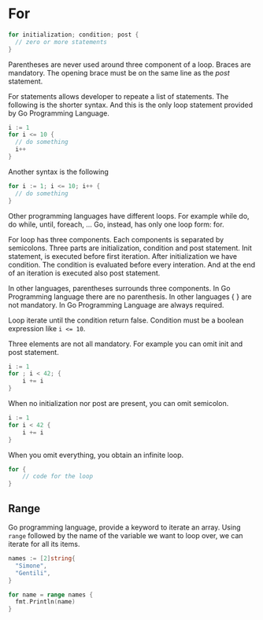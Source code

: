 # For

```go
for initialization; condition; post {
  // zero or more statements
}
```

Parentheses are never used around three component of a loop. Braces are mandatory. The opening brace must be on the same line as the *post* statement.

For statements allows developer to repeate a list of statements. The following is the shorter syntax. And this is the only loop statement provided by Go Programming Language.

```go
i := 1
for i <= 10 {
  // do something
  i++
}
```

Another syntax is the following

```go
for i := 1; i <= 10; i++ {
  // do something
}
```

Other programming languages have different loops. For example while do, do while, until, foreach, ... Go, instead, has only one loop form: for.

For loop has three components. Each components is separated by semicolons. Three parts are initialization, condition and post statement. Init statement, is executed before first iteration. After initialization we have condition. The condition is evaluated before every interation. And at the end of an iteration is executed also post statement.

In other languages, parentheses surrounds three components. In Go Programming language there are no parenthesis. In other languages { } are not mandatory. In Go Programming Language are always required.

Loop iterate until the condition return false. Condition must be a boolean expression like `i <= 10`.

Three elements are not all mandatory. For example you can omit init and post statement.

```go
i := 1
for ; i < 42; {
    i += i
}
```

When no initialization nor post are present, you can omit semicolon.

```go
i := 1
for i < 42 {
    i += i
}
```

When you omit everything, you obtain an infinite loop.

```go
for {
    // code for the loop
}
```

## Range

Go programming language, provide a keyword to iterate an array. Using `range` followed by the name of the variable we want to loop over, we can iterate for all its items.

```go
names := [2]string{
  "Simone",
  "Gentili",
}

for name = range names {
  fmt.Println(name)
}
```